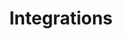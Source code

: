---
#Delimiter files are used to separate the list of documentation pages into sections.
title: "Integrations"
type: delimiter
weight: 20 # Change this weight to change order of sections
sitemapExclude: True
---